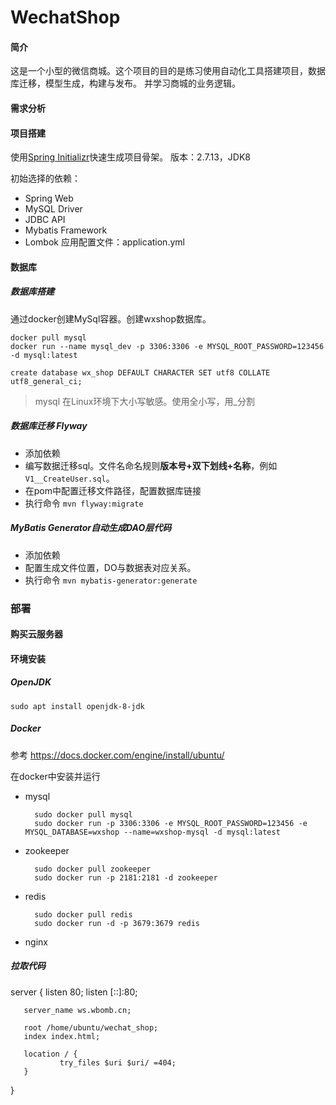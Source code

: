 # WechatShop

#### 简介

这是一个小型的微信商城。这个项目的目的是练习使用自动化工具搭建项目，数据库迁移，模型生成，构建与发布。
并学习商城的业务逻辑。

#### 需求分析

#### 项目搭建

使用[Spring Initializr](https://start.spring.io/)快速生成项目骨架。 版本：2.7.13，JDK8

初始选择的依赖：

- Spring Web
- MySQL Driver
- JDBC API
- Mybatis Framework
- Lombok
  应用配置文件：application.yml

#### 数据库

##### 数据库搭建

通过docker创建MySql容器。创建wxshop数据库。

```shell
docker pull mysql
docker run --name mysql_dev -p 3306:3306 -e MYSQL_ROOT_PASSWORD=123456 -d mysql:latest
```

```mysql
create database wx_shop DEFAULT CHARACTER SET utf8 COLLATE utf8_general_ci;
```

> mysql 在Linux环境下大小写敏感。使用全小写，用_分割

##### 数据库迁移 Flyway

- 添加依赖
- 编写数据迁移sql。文件名命名规则**版本号+双下划线+名称**，例如`V1__CreateUser.sql`。
- 在pom中配置迁移文件路径，配置数据库链接
- 执行命令 `mvn flyway:migrate`

##### MyBatis Generator自动生成DAO层代码

- 添加依赖
- 配置生成文件位置，DO与数据表对应关系。
- 执行命令 `mvn mybatis-generator:generate`

### 部署

#### 购买云服务器

#### 环境安装

##### OpenJDK

```shell
sudo apt install openjdk-8-jdk
```

##### Docker

参考 https://docs.docker.com/engine/install/ubuntu/

在docker中安装并运行

- mysql
  ```shell
    sudo docker pull mysql
    sudo docker run -p 3306:3306 -e MYSQL_ROOT_PASSWORD=123456 -e MYSQL_DATABASE=wxshop --name=wxshop-mysql -d mysql:latest
  ```
- zookeeper
  ```shell
    sudo docker pull zookeeper
    sudo docker run -p 2181:2181 -d zookeeper
  ```
- redis
  ```shell
    sudo docker pull redis
    sudo docker run -d -p 3679:3679 redis
  ```

- nginx

##### 拉取代码


server {
listen 80;
listen [::]:80;

       server_name ws.wbomb.cn;

       root /home/ubuntu/wechat_shop;
       index index.html;

       location / {
               try_files $uri $uri/ =404;
       }
}
